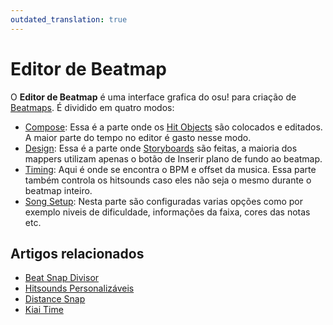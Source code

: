 ```yaml
---
outdated_translation: true
---
```


# Editor de Beatmap

O **Editor de Beatmap** é uma interface grafica do osu! para criação de [Beatmaps](/wiki/Beatmap). É dividido em quatro modos:

- [Compose](Compose): Essa é a parte onde os [Hit Objects](/wiki/Hit_object) são colocados e editados. A maior parte do tempo no editor é gasto nesse modo.
- [Design](Design): Essa é a parte onde [Storyboards](/wiki/Storyboard) são feitas, a maioria dos mappers utilizam apenas o botão de Inserir plano de fundo ao beatmap.
- [Timing](Timing): Aqui é onde se encontra o BPM e offset da musica. Essa parte também controla os hitsounds caso eles não seja o mesmo durante o beatmap inteiro.
- [Song Setup](Song_Setup): Nesta parte são configuradas varias opções como por exemplo niveis de dificuldade, informações da faixa, cores das notas etc.

## Artigos relacionados

- [Beat Snap Divisor](Beat_Snap_Divisor)
- [Hitsounds Personalizáveis](/wiki/Guides/Custom_Sample_Overrides)
- [Distance Snap](Distance_snap)
- [Kiai Time](/wiki/Gameplay/Kiai_time)
